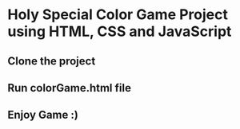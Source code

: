 # Holy Special Color Game Project using HTML, CSS and JavaScript

## Clone the project 
## Run colorGame.html file
## Enjoy Game :)